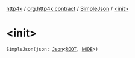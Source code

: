[http4k](../../index.md) / [org.http4k.contract](../index.md) / [SimpleJson](index.md) / [&lt;init&gt;](./-init-.md)

# &lt;init&gt;

`SimpleJson(json: `[`Json`](../../org.http4k.format/-json/index.md)`<`[`ROOT`](index.md#ROOT)`, `[`NODE`](index.md#NODE)`>)`